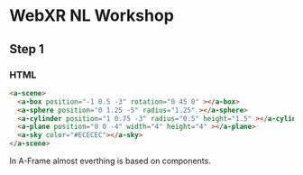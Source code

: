 # WebXR NL Workshop
## Step 1
### HTML

``` html 
<a-scene>​
  <a-box position="-1 0.5 -3" rotation="0 45 0" ></a-box>​
  <a-sphere position="0 1.25 -5" radius="1.25" ></a-sphere>​
  <a-cylinder position="1 0.75 -3" radius="0.5" height="1.5" ></a-cylinder>​
  <a-plane position="0 0 -4" width="4" height="4" ></a-plane>​
  <a-sky color="#ECECEC"></a-sky>​
</a-scene>​
```

In A-Frame almost everthing is based on components. 